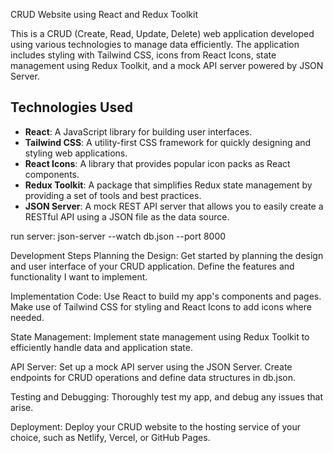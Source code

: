 CRUD Website using React and Redux Toolkit

This is a CRUD (Create, Read, Update, Delete) web application developed using various technologies to manage data efficiently. The application includes styling with Tailwind CSS, icons from React Icons, state management using Redux Toolkit, and a mock API server powered by JSON Server.

## Technologies Used

- **React**: A JavaScript library for building user interfaces.
- **Tailwind CSS**: A utility-first CSS framework for quickly designing and styling web applications.
- **React Icons**: A library that provides popular icon packs as React components.
- **Redux Toolkit**: A package that simplifies Redux state management by providing a set of tools and best practices.
- **JSON Server**: A mock REST API server that allows you to easily create a RESTful API using a JSON file as the data source.


run server:
json-server --watch db.json --port 8000

Development Steps
Planning the Design: Get started by planning the design and user interface of your CRUD application. Define the features and functionality I want to implement.

Implementation Code: Use React to build my app's components and pages. Make use of Tailwind CSS for styling and React Icons to add icons where needed.

State Management: Implement state management using Redux Toolkit to efficiently handle data and application state.

API Server: Set up a mock API server using the JSON Server. Create endpoints for CRUD operations and define data structures in db.json.

Testing and Debugging: Thoroughly test my app, and debug any issues that arise.

Deployment: Deploy your CRUD website to the hosting service of your choice, such as Netlify, Vercel, or GitHub Pages.
